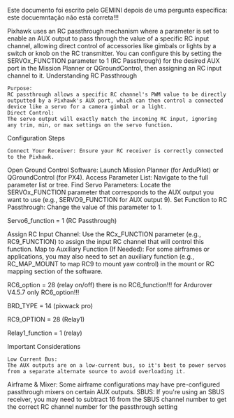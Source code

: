 Este documento foi escrito pelo GEMINI depois de uma pergunta especifica: este docuemntação não está correta!!!

Pixhawk uses an RC passthrough mechanism where a parameter is set to enable an AUX output to pass through the value of a specific RC input channel, allowing direct control of accessories like gimbals or lights by a switch or knob on the RC transmitter. You can configure this by setting the SERVOx_FUNCTION parameter to 1 (RC Passthrough) for the desired AUX port in the Mission Planner or QGroundControl, then assigning an RC input channel to it. 
Understanding RC Passthrough 

    Purpose:
    RC passthrough allows a specific RC channel's PWM value to be directly outputted by a Pixhawk's AUX port, which can then control a connected device like a servo for a camera gimbal or a light.
    Direct Control:
    The servo output will exactly match the incoming RC input, ignoring any trim, min, or max settings on the servo function. 

Configuration Steps

    Connect Your Receiver: Ensure your RC receiver is correctly connected to the Pixhawk. 

Open Ground Control Software: Launch Mission Planner (for ArduPilot) or QGroundControl (for PX4). 
Access Parameter List: Navigate to the full parameter list or tree. 
Find Servo Parameters: Locate the SERVOx_FUNCTION parameter that corresponds to the AUX output you want to use (e.g., SERVO9_FUNCTION for AUX output 9). 
Set Function to RC Passthrough: Change the value of this parameter to 1. 

Servo6_function = 1 (RC Passthrough) 

Assign RC Input Channel: Use the RCx_FUNCTION parameter (e.g., RC9_FUNCTION) to assign the input RC channel that will control this function. 
Map to Auxiliary Function (If Needed): For some airframes or applications, you may also need to set an auxiliary function (e.g., RC_MAP_MOUNT to map RC9 to mount yaw control) in the mount or RC mapping section of the software.

RC6_option = 28 (relay on/off) there is no RC6_function!!! for Ardurover V4.5.7 only RC6_option!!!

BRD_TYPE = 14 (pixwack pro)

RC9_OPTION = 28 (Relay1)

Relay1_function = 1 (relay)

Important Considerations

    Low Current Bus:
    The AUX outputs are on a low-current bus, so it's best to power servos from a separate alternate source to avoid overloading it. 

Airframe & Mixer:
Some airframe configurations may have pre-configured passthrough mixers on certain AUX outputs. 
SBUS:
If you're using an SBUS receiver, you may need to subtract 16 from the SBUS channel number to get the correct RC channel number for the passthrough setting
